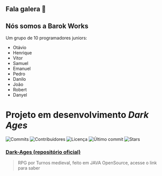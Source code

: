 ## Fala galera 👋

## Nós somos a Barok Works 
Um grupo de 10 programadores juniors:
- Otávio
- Henrique
- Vitor
- Samuel
- Emanuel 
- Pedro
- Danilo
- João
- Robert
- Danyel

# Projeto em desenvolvimento _*Dark Ages*_
![Commits](https://img.shields.io/github/commit-activity/m/Barok-Works/Dark-Ages)
![Contribuidores](https://img.shields.io/github/contributors/Barok-Works/Dark-Ages)
![Licença](https://img.shields.io/github/license/Barok-Works/Dark-Ages)
![Último commit](https://img.shields.io/github/last-commit/Barok-Works/Dark-Ages)
![Stars](https://img.shields.io/github/stars/Barok-Works/Dark-Ages?style=social)

### [Dark-Ages (repositório oficial)](https://github.com/Barok-Works/Dark-Ages)

> RPG por Turnos medieval, feito em JAVA OpenSource, acesse o link para saber
